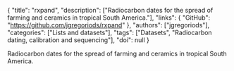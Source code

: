 {
  "title": "rxpand",
  "description": ["Radiocarbon dates for the spread of farming and ceramics in tropical South America."],
  "links": {
    "GitHub": "https://github.com/jgregoriods/rxpand"
  },
  "authors": ["jgregoriods"],
  "categories": ["Lists and datasets"],
  "tags": ["Datasets", "Radiocarbon dating, calibration and sequencing"],
  "doi": null
}

<!-- Generated by csv2md.R – do not edit by hand -->

Radiocarbon dates for the spread of farming and ceramics in tropical South America.